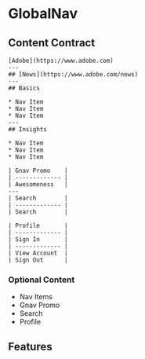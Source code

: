# GlobalNav

## Content Contract
```
[Adobe](https://www.adobe.com)
---
## [News](https://www.adobe.com/news)
---
## Basics

* Nav Item
* Nav Item
* Nav Item
---
## Insights

* Nav Item
* Nav Item
* Nav Item

| Gnav Promo    |
| ------------- |
| Awesomeness   |
---
| Search        |
| ------------- |
| Search        |

| Profile       |
| ------------- |
| Sign In       |
| ------------- |
| View Account  |
| Sign Out      |

```
### Optional Content
* Nav Items
* Gnav Promo
* Search
* Profile

## Features

